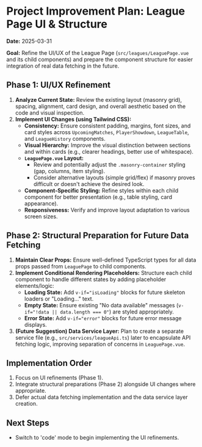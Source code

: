 # Project Improvement Plan: League Page UI & Structure

**Date:** 2025-03-31

**Goal:** Refine the UI/UX of the League Page (`src/leagues/LeaguePage.vue` and its child components) and prepare the component structure for easier integration of real data fetching in the future.

## Phase 1: UI/UX Refinement

1.  **Analyze Current State:** Review the existing layout (masonry grid), spacing, alignment, card design, and overall aesthetic based on the code and visual inspection.
2.  **Implement UI Changes (using Tailwind CSS):**
    *   **Consistency:** Ensure consistent padding, margins, font sizes, and card styles across `UpcomingMatches`, `PlayerShowdown`, `LeagueTable`, and `LeagueHistory` components.
    *   **Visual Hierarchy:** Improve the visual distinction between sections and within cards (e.g., clearer headings, better use of whitespace).
    *   **`LeaguePage.vue` Layout:**
        *   Review and potentially adjust the `.masonry-container` styling (gap, columns, item styling).
        *   Consider alternative layouts (simple grid/flex) if masonry proves difficult or doesn't achieve the desired look.
    *   **Component-Specific Styling:** Refine styles within each child component for better presentation (e.g., table styling, card appearance).
    *   **Responsiveness:** Verify and improve layout adaptation to various screen sizes.

## Phase 2: Structural Preparation for Future Data Fetching

1.  **Maintain Clear Props:** Ensure well-defined TypeScript types for all data props passed from `LeaguePage` to child components.
2.  **Implement Conditional Rendering Placeholders:** Structure each child component to handle different states by adding placeholder elements/logic:
    *   **Loading State:** Add `v-if="isLoading"` blocks for future skeleton loaders or "Loading..." text.
    *   **Empty State:** Ensure existing "No data available" messages (`v-if="!data || data.length === 0"`) are styled appropriately.
    *   **Error State:** Add `v-if="error"` blocks for future error message displays.
3.  **(Future Suggestion) Data Service Layer:** Plan to create a separate service file (e.g., `src/services/leagueApi.ts`) later to encapsulate API fetching logic, improving separation of concerns in `LeaguePage.vue`.

## Implementation Order

1.  Focus on UI refinements (Phase 1).
2.  Integrate structural preparations (Phase 2) alongside UI changes where appropriate.
3.  Defer actual data fetching implementation and the data service layer creation.

## Next Steps

*   Switch to 'code' mode to begin implementing the UI refinements.